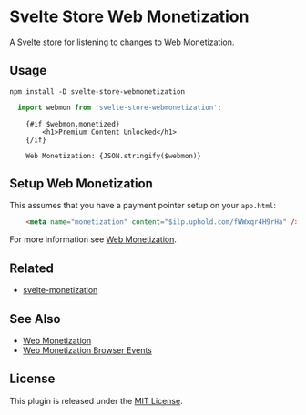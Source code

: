 # Svelte Store Web Monetization

A [Svelte store](https://svelte.dev/tutorial/writable-stores) for listening to changes to Web Monetization.

## Usage

```
npm install -D svelte-store-webmonetization
```

```javascript
  import webmon from 'svelte-store-webmonetization';
```

```svelte
    {#if $webmon.monetized}
        <h1>Premium Content Unlocked</h1>
    {/if}

    Web Monetization: {JSON.stringify($webmon)}
```

## Setup Web Monetization

This assumes that you have a payment pointer setup on your `app.html`:

```html
	<meta name="monetization" content="$ilp.uphold.com/fWWxqr4H9rHa" />
```

For more information see [Web Monetization](https://webmonetization.org).


## Related
- [svelte-monetization](https://github.com/wobsoriano/svelte-monetization)

## See Also
- [Web Monetization](https://webmonetization.org)
- [Web Monetization Browser Events](https://webmonetization.org/docs/api#browser-events)

## License

This plugin is released under the [MIT License](license.md).